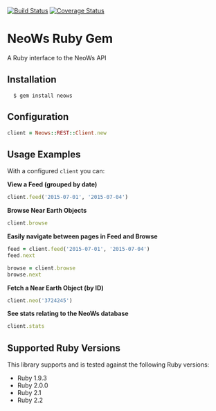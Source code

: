 [![Build Status](https://travis-ci.org/SpaceRocks/neows-ruby.svg?branch=master)](https://travis-ci.org/SpaceRocks/neows-ruby)
[![Coverage Status](https://coveralls.io/repos/SpaceRocks/neows-ruby/badge.svg?branch=master&service=github)](https://coveralls.io/github/SpaceRocks/neows-ruby?branch=master)

# NeoWs Ruby Gem

A Ruby interface to the NeoWs API

## Installation

```
  $ gem install neows
```

## Configuration
```ruby
client = Neows::REST::Client.new
```

## Usage Examples
With a configured `client` you can:

**View a Feed (grouped by date)**

```ruby
client.feed('2015-07-01', '2015-07-04')
```

**Browse Near Earth Objects**

```ruby
client.browse
```

**Easily navigate between pages in Feed and Browse**

```ruby
feed = client.feed('2015-07-01', '2015-07-04')
feed.next

browse = client.browse
browse.next
```

**Fetch a Near Earth Object (by ID)**

```ruby
client.neo('3724245')
```

**See stats relating to the NeoWs database**

```ruby
client.stats
```

## Supported Ruby Versions

This library supports and is tested against the following Ruby versions:

* Ruby 1.9.3
* Ruby 2.0.0
* Ruby 2.1
* Ruby 2.2
